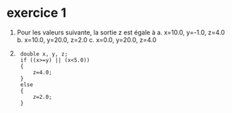 # exercice 1

1. Pour les valeurs suivante, la sortie z est égale à
    a. x=10.0, y=-1.0, z=4.0
    b. x=10.0, y=20.0, z=2.0
    c. x=0.0, y=20.0, z=4.0

2. ```
    double x, y, z;
    if ((x>=y) || (x<5.0))
    {
        z=4.0;
    } 
    else 
    {
        z=2.0;
    }
```cpp